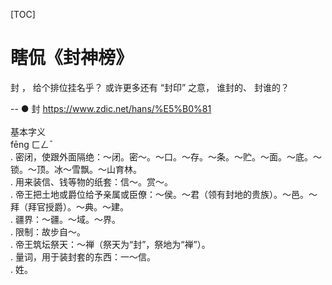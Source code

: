 [TOC] 

# 瞎侃《封神榜》 

封 ， 给个排位挂名乎？ 或许更多还有 “封印”  之意， 谁封的、 封谁的？ <br> 


      
--
● 封     https://www.zdic.net/hans/%E5%B0%81 <br><br> 
基本字义 <br> 
fēng  ㄈㄥˉ <br> 
. 密闭，使跟外面隔绝：～闭。密～。～口。～存。～条。～贮。～面。～底。～锁。～顶。冰～雪飘。～山育林。 <br> 
. 用来装信、钱等物的纸套：信～。赏～。<br> 
. 帝王把土地或爵位给予亲属或臣僚：～侯。～君（领有封地的贵族）。～邑。～拜（拜官授爵）。～典。～建。 <br> 
. 疆界：～疆。～域。～界。 <br> 
. 限制：故步自～。 <br> 
. 帝王筑坛祭天：～禅（祭天为“封”，祭地为“禅”）。 <br> 
. 量词，用于装封套的东西：一～信。 <br> 
. 姓。 <br> 

